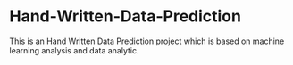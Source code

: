 # Hand-Written-Data-Prediction
This is an Hand Written Data Prediction project which is based on machine learning analysis and data analytic.
